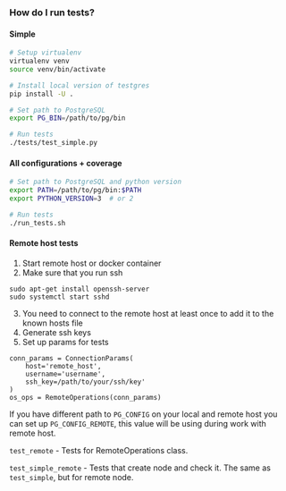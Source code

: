 ### How do I run tests?

#### Simple

```bash
# Setup virtualenv
virtualenv venv
source venv/bin/activate

# Install local version of testgres
pip install -U .

# Set path to PostgreSQL
export PG_BIN=/path/to/pg/bin

# Run tests
./tests/test_simple.py
```

#### All configurations + coverage

```bash
# Set path to PostgreSQL and python version
export PATH=/path/to/pg/bin:$PATH
export PYTHON_VERSION=3  # or 2

# Run tests
./run_tests.sh
```


#### Remote host tests

1. Start remote host or docker container
2. Make sure that you run ssh
```commandline
sudo apt-get install openssh-server
sudo systemctl start sshd
```
3. You need to connect to the remote host at least once to add it to the known hosts file
4. Generate ssh keys
5. Set up params for tests


```commandline
conn_params = ConnectionParams(
    host='remote_host',
    username='username',
    ssh_key=/path/to/your/ssh/key'
)
os_ops = RemoteOperations(conn_params)
```
If you have different path to `PG_CONFIG` on your local and remote host you can set up `PG_CONFIG_REMOTE`, this value will be
using during work with remote host.

`test_remote` - Tests for RemoteOperations class.

`test_simple_remote` - Tests that create node and check it. The same as `test_simple`, but for remote node. 